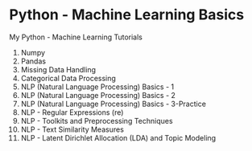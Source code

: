 # Python - Machine Learning Basics
My Python - Machine Learning Tutorials
1. Numpy
2. Pandas
3. Missing Data Handling
4. Categorical Data Processing
5. NLP (Natural Language Processing) Basics - 1
6. NLP (Natural Language Processing) Basics - 2
7. NLP (Natural Language Processing) Basics - 3-Practice
8. NLP - Regular Expressions (re)
9. NLP - Toolkits and Preprocessing Techniques
10. NLP - Text Similarity Measures
11. NLP - Latent Dirichlet Allocation (LDA) and Topic Modeling
